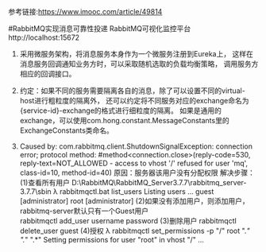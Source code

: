 参考链接:https://www.imooc.com/article/49814

#RabbitMQ实现消息可靠性投递
RabbitMQ可视化监控平台 http://localhost:15672

1. 采用微服务架构，将消息服务本身作为一个微服务注册到Eureka上，
   这样在消息服务回调通知业务方时，可以采取随机选取的负载均衡策略，
   调用服务方相应的回调接口。
   
2. 约定：如果不同的服务需要隔离各自的消息，除了可以设置不同的virtual-host进行粗粒度的隔离外，
   还可以约定将不同服务对应的exchange命名为{service-id}-exchange的格式进行细粒度的隔离。
   如果是通用的exchange，可以使用com.hong.constant.MessageConstants里的ExchangeConstants类命名。
   
3. Caused by: com.rabbitmq.client.ShutdownSignalException: connection error; protocol method: #method<connection.close>(reply-code=530, reply-text=NOT_ALLOWED - access to vhost '/' refused for user 'mq', class-id=10, method-id=40)
   原因：服务器该用户没有分配权限
   解决步骤：
    (1)查看所有用户
      D:\RabbitMQ\RabbitMQ_Server3.7.7\rabbitmq_server-3.7.7\sbin
      λ rabbitmqctl.bat list_users
      Listing users ...
      guest   [administrator]
      root    [administrator]
    (2)如果没有添加用户，则添加用户，rabbitmq-server默认只有一个Guest用户    
      rabbitmqctl add_user username password
    (3)删除用户
      rabbitmqctl delete_user guest
    (4)授权
       λ rabbitmqctl set_permissions -p "/" root ".*" ".*" ".*"
       Setting permissions for user "root" in vhost "/" ...
  
